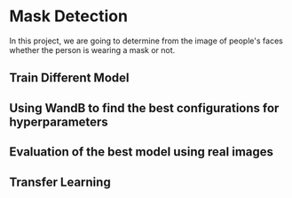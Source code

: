# Mask Detection

In this project, we are going to determine from the image of people's faces whether the person is wearing a mask or not.

## Train Different Model


## Using WandB to find the best configurations for hyperparameters


## Evaluation of the best model using real images


## Transfer Learning

